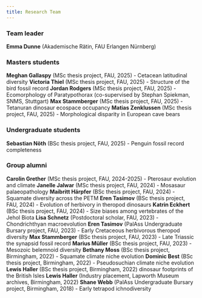 ```yaml
---
title: Research Team
---
```



### Team leader


**Emma Dunne** (Akademische Rätin, FAU Erlangen Nürnberg)


### Masters students

**Meghan Gallaspy** (MSc thesis project, FAU, 2025) - Cetacean latitudinal diversity
**Victoria Thiel** (MSc thesis project, FAU, 2025) - Structure of the bird fossil record
**Jordan Rodgers** (MSc thesis project, FAU, 2025) -  Ecomorphology of Paratypothorax (co-supervised by Stephan Spiekman, SNMS, Stuttgart)
**Max Stammberger** (MSc thesis project, FAU, 2025) - Tetanuran dinosaur ecospace occupancy
**Matias Zenklussen** (MSc thesis project, FAU, 2025) - Morphological disparity in European cave bears


### Undergraduate students

**Sebastian Nöth** (BSc thesis project, FAU, 2025) - Penguin fossil record completeness


### Group alumni

**Carolin Grether** (MSc thesis project, FAU, 2024-2025) - Pterosaur evolution and climate
**Janelle Jalwar** (MSc thesis project, FAU, 2024) - Mosasaur palaeopathology
**Maibritt Härpfer** (BSc thesis project, FAU, 2024) - Squamate diversity across the PETM
**Eren Tasimov** (BSc thesis project, FAU, 2024) - Evolution of herbivory in theropod dinosaurs
**Katrin Eckhert** (BSc thesis project, FAU, 2024) - Size biases among vertebrates of the Jehol Biota
**Lisa Schnetz** (Postdoctoral scholar, FAU, 2023) - Chondrichthyan macroevolution
**Eren Tasimov** (PalAss Undergraduate Bursary project, FAU, 2023) - Early Cretaceous herbivorous theropod diversity
**Max Stammberger** (BSc thesis project, FAU, 2023) - Late Triassic the synapsid fossil record
**Marius Müller** (BSc thesis project, FAU, 2023) - Mesozoic belemnoid diversity
**Bethany Moss** (BSc thesis project, Birmingham, 2022) - Squamate climate niche evolution
**Dominic Best** (BSc thesis project, Birmingham, 2022) - Pseudosuchian climate niche evolution
**Lewis Haller** (BSc thesis project, Birmingham, 2022) dinosaur footprints of the British Isles
**Lewis Haller** (Industry placement, Lapworth Museum archives, Birmingham, 2022)
**Shane Webb** (PalAss Undergraduate Bursary project, Birmingham, 2018) - Early tetrapod ichnodiversity
